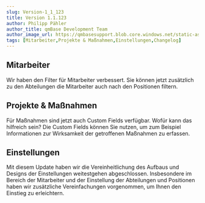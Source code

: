 ```yaml
---
slug: Version-1_1_123
title: Version 1.1.123
author: Philipp Pähler
author_title: qmBase Development Team
author_image_url: https://qmbasesupport.blob.core.windows.net/static-assets/img/persons/paehler_round.png
tags: [Mitarbeiter,Projekte & Maßnahmen,Einstellungen,Changelog]
---
```

## Mitarbeiter

Wir haben den Filter für Mitarbeiter verbessert. Sie können jetzt zusätzlich zu den Abteilungen die Mitarbeiter auch nach den Positionen filtern.

## Projekte & Maßnahmen

Für Maßnahmen sind jetzt auch Custom Fields verfügbar. Wofür kann das hilfreich sein? Die Custom Fields können Sie nutzen, um zum Beispiel Informationen zur Wirksamkeit der getroffenen Maßnahmen zu erfassen.

## Einstellungen

Mit diesem Update haben wir die Vereinheitlichung des Aufbaus und Designs der Einstellungen weitestgehen abgeschlossen. Insbesondere im Bereich der Mitarbeiter und der Einstellung der Abteilungen und Positionen haben wir zusätzliche Vereinfachungen vorgenommen, um Ihnen den Einstieg zu erleichtern.